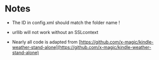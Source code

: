 

# Notes

  * The ID in config.xml should match the folder name !
  * urllib will not work without an SSLcontext
  
  * Nearly all code is adapted from [https://github.com/x-magic/kindle-weather-stand-alone](https://github.com/x-magic/kindle-weather-stand-alone)